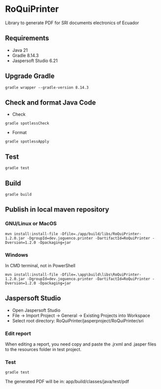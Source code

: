 # RoQuiPrinter
Library to generate PDF for SRI documents electronics of Ecuador

## Requirements
- Java 21
- Gradle 8.14.3
- Jaspersoft Studio 6.21

## Upgrade Gradle
```
gradle wrapper --gradle-version 8.14.3
```

## Check and format Java Code
- Check
```
gradle spotlessCheck
```
- Format
```
gradle spotlessApply
```

## Test
```
gradle test
```

## Build
```
gradle build
```

## Publish in local maven repository
### GNU/Linux or MacOS
```
mvn install:install-file -Dfile=./app/build/libs/RoQuiPrinter-1.2.0.jar -DgroupId=dev.joguenco.printer -DartifactId=RoQuiPrinter -Dversion=1.2.0 -Dpackaging=jar
```
### Windows
In CMD terminal, not in PowerShell
```
mvn install:install-file -Dfile=.\app\build\libs\RoQuiPrinter-1.2.0.jar -DgroupId=dev.joguenco.printer -DartifactId=RoQuiPrinter -Dversion=1.2.0 -Dpackaging=jar
```
## Jaspersoft Studio
- Open Jaspersoft Studio
- File -> Import Project -> General -> Existing Projects into Workspace
- Select root directory: RoQuiPrinter/jasperproject/RoQuiPrinter/sri
### Edit report
When editing a report, you need copy and paste the .jrxml and .jasper files to the resources folder in test project.
### Test
```
gradle test
```
The generated PDF will be in:
app/build/classes/java/test/pdf